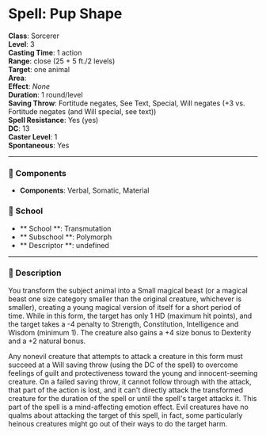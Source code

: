 
# Spell: Pup Shape
**Class**: Sorcerer  
**Level**: 3  
**Casting Time**: 1 action  
**Range**: close (25 + 5 ft./2 levels)  
**Target**: one animal  
**Area**:   
**Effect**: _None_  
**Duration**: 1 round/level  
**Saving Throw**: Fortitude negates, See Text, Special, Will negates (+3 vs. Fortitude negates (and Will special, see text))  
**Spell Resistance**: Yes (yes)  
**DC**: 13  
**Caster Level**: 1  
**Spontaneous**: Yes

---

### 🔮 Components
- **Components**: Verbal, Somatic, Material

### 🏫 School
- ** School **: Transmutation
- ** Subschool **: Polymorph
- ** Descriptor **: undefined
---

### 📜 Description
You transform the subject animal into a Small magical beast (or a magical beast one size category smaller than the original creature, whichever is smaller), creating a young magical version of itself for a short period of time. While in this form, the target has only 1 HD (maximum hit points), and the target takes a -4 penalty to Strength, Constitution, Intelligence and Wisdom (minimum 1). The creature also gains a +4 size bonus to Dexterity and a +2 natural bonus. 

Any nonevil creature that attempts to attack a creature in this form must succeed at a Will saving throw (using the DC of the spell) to overcome feelings of guilt and protectiveness toward the young and innocent-seeming creature. On a failed saving throw, it cannot follow through with the attack, that part of the action is lost, and it can't directly attack the transformed creature for the duration of the spell or until the spell's target attacks it. This part of the spell is a mind-affecting emotion effect. Evil creatures have no qualms about attacking the target of this spell, in fact, some particularly heinous creatures might go out of their ways to do the target harm.
